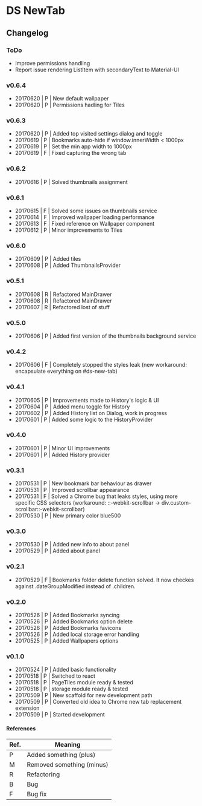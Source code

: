 # DS NewTab
## Changelog
### ToDo
 - Improve permissions handling
 - Report issue rendering ListItem with secondaryText to Material-UI
### v0.6.4
* 20170620 | P | New default wallpaper
* 20170620 | P | Permissions hadling for Tiles
### v0.6.3
* 20170620 | P | Added top visited settings dialog and toggle
* 20170619 | P | Bookmarks auto-hide if window.innerWidth < 1000px
* 20170619 | P | Set the min app width to 1000px
* 20170619 | F | Fixed capturing the wrong tab
### v0.6.2
* 20170616 | P | Solved thumbnails assignment
### v0.6.1
* 20170615 | F | Solved some issues on thumbnails service
* 20170614 | F | Improved wallpaper loading performance
* 20170613 | F | Fixed reference on Wallpaper component
* 20170612 | P | Minor improvements to Tiles
### v0.6.0
* 20170609 | P | Added tiles
* 20170608 | P | Added ThumbnailsProvider
### v0.5.1
* 20170608 | R | Refactored MainDrawer
* 20170608 | R | Refactored MainDrawer
* 20170607 | R | Refactored lost of stuff
### v0.5.0
* 20170606 | P | Added first version of the thumbnails background service
### v0.4.2
* 20170606 | F | Completely stopped the styles leak (new workaround: encapsulate everything on #ds-new-tab)
### v0.4.1
* 20170605 | P | Improvements made to History's logic & UI
* 20170604 | P | Added menu toggle for History
* 20170602 | P | Added History list on Dialog, work in progress
* 20170601 | P | Added some logic to the HistoryProvider
### v0.4.0
* 20170601 | P | Minor UI improvements
* 20170601 | P | Added History provider
### v0.3.1
* 20170531 | P | New bookmark bar behaviour as drawer
* 20170531 | P | Improved scrollbar appearance
* 20170531 | F | Solved a Chrome bug that leaks styles, using more specific CSS selectors (workaround: ::-webkit-scrollbar -> div.custom-scrollbar::-webkit-scrollbar)
* 20170530 | P | New primary color blue500
### v0.3.0
* 20170530 | P | Added new info to about panel
* 20170529 | P | Added about panel
### v0.2.1
* 20170529 | F | Bookmarks folder delete function solved. It now checkes against .dateGroupModified instead of .children.
### v0.2.0
* 20170526 | P | Added Bookmarks syncing
* 20170526 | P | Added Bookmarks option delete
* 20170526 | P | Added Bookmarks favicons
* 20170526 | P | Added local storage error handling
* 20170525 | P | Added Wallpapers options
### v0.1.0
* 20170524 | P | Added basic functionality
* 20170518 | P | Switched to react
* 20170518 | P | PageTiles module ready & tested
* 20170518 | P | storage module ready & tested
* 20170509 | P | New scaffold for new development path
* 20170509 | P | Converted old idea to Chrome new tab replacement extension
* 20170509 | P | Started development
#### References
| Ref. | Meaning |
| ------ | ------ |
| P | Added something (plus) |
| M | Removed something (minus) |
| R | Refactoring |
| B | Bug |
| F | Bug fix |